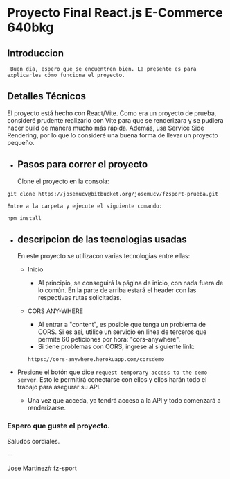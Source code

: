 # Proyecto Final React.js E-Commerce 640bkg

## Introduccion

     Buen día, espero que se encuentren bien. La presente es para explicarles cómo funciona el proyecto.

## Detalles Técnicos

El proyecto está hecho con React/Vite. Como era un proyecto de prueba, consideré prudente realizarlo con Vite para que se renderizara y se pudiera hacer build de manera mucho más rápida. Además, usa Service Side Rendering, por lo que lo consideré una buena forma de llevar un proyecto pequeño.

- ## Pasos para correr el proyecto

  Clone el proyecto en la consola:

`git clone https://josemucv@bitbucket.org/josemucv/fzsport-prueba.git`

    Entre a la carpeta y ejecute el siguiente comando:

`npm install`
- ## descripcion de las tecnologias usadas

  En este proyecto se utilizacon varias tecnologias entre ellas:

  - Inicio
    - Al principio, se conseguirá la página de inicio, con nada fuera de lo común. En la parte de arriba estará el header con las respectivas rutas solicitadas.
  - CORS ANY-WHERE
    - Al entrar a "content", es posible que tenga un problema de CORS. Si es así, utilice un servicio en línea de terceros que permite 60 peticiones por hora: "cors-anywhere".
    - Si tiene problemas con CORS, ingrese al siguiente link:

    `https://cors-anywhere.herokuapp.com/corsdemo`

    
 - Presione el botón que dice `request temporary access to the demo server`. Esto le permitirá conectarse con ellos y ellos harán todo el trabajo para asegurar su API.
    - Una vez que acceda, ya tendrá acceso a la API y todo comenzará a renderizarse.

### Espero que guste el proyecto.

Saludos cordiales.

--

Jose Martinez# fz-sport
